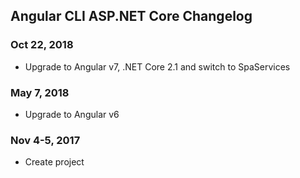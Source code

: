 ## Angular CLI ASP.NET Core Changelog

<a name="Oct 22, 2018"></a>
### Oct 22, 2018
* Upgrade to Angular v7, .NET Core 2.1 and switch to SpaServices

<a name="May 7, 2018"></a>
### May 7, 2018
* Upgrade to Angular v6

<a name="Nov 4-5, 2017"></a>
### Nov 4-5, 2017
* Create project